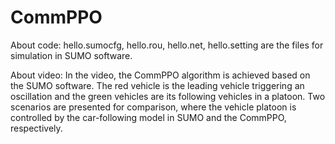 # CommPPO
About code:
hello.sumocfg, hello.rou, hello.net, hello.setting are the files for simulation in SUMO software.

About video:
In the video, the CommPPO algorithm is achieved based on the SUMO software. The red vehicle is the leading vehicle triggering an oscillation and the green vehicles are its following vehicles in a platoon. Two scenarios are presented for comparison, where the vehicle platoon is controlled by the car-following model in SUMO and the CommPPO, respectively.
